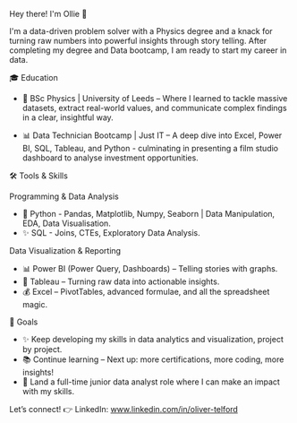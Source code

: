 Hey there! I'm Ollie 👋

I'm a data-driven problem solver with a Physics degree and a knack for turning raw numbers into powerful insights through story telling. After completing my degree and Data bootcamp, I am ready to start my career in data.


🎓 Education

-  📖 BSc Physics | University of Leeds – Where I learned to tackle massive datasets, extract real-world values, and communicate complex findings in a clear, insightful way.

-  📊 Data Technician Bootcamp | Just IT – A deep dive into Excel, Power BI, SQL, Tableau, and Python - culminating in presenting a film studio dashboard to analyse investment opportunities. 



🛠️ Tools & Skills

Programming & Data Analysis

-  🐍 Python - Pandas, Matplotlib, Numpy, Seaborn | Data Manipulation, EDA, Data Visualisation.
-  ✨ SQL - Joins, CTEs, Exploratory Data Analysis.



Data Visualization & Reporting

-  📊 Power BI (Power Query, Dashboards) – Telling stories with graphs.
-  🎨 Tableau – Turning raw data into actionable insights.
-  💰 Excel – PivotTables, advanced formulae, and all the spreadsheet magic.


💪 Goals

-  ✨ Keep developing my skills in data analytics and visualization, project by project.
-  📚 Continue learning – Next up: more certifications, more coding, more insights!
-  🎥 Land a full-time junior data analyst role where I can make an impact with my skills.

Let’s connect! 👉 LinkedIn: www.linkedin.com/in/oliver-telford 

